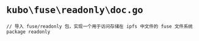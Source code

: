 # `kubo\fuse\readonly\doc.go`

```
// 导入 fuse/readonly 包，实现一个用于访问存储在 ipfs 中文件的 fuse 文件系统
package readonly
```